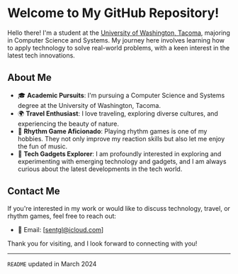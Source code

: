 # Welcome to My GitHub Repository!

Hello there! I'm a student at the [University of Washington, Tacoma](https://www.tacoma.uw.edu/), majoring in Computer Science and Systems. My journey here involves learning how to apply technology to solve real-world problems, with a keen interest in the latest tech innovations.

## About Me

- 🎓 **Academic Pursuits**: I'm pursuing a Computer Science and Systems degree at the University of Washington, Tacoma.
- 🌍 **Travel Enthusiast**: I love traveling, exploring diverse cultures, and experiencing the beauty of nature.
- 🎵 **Rhythm Game Aficionado**: Playing rhythm games is one of my hobbies. They not only improve my reaction skills but also let me enjoy the fun of music.
- 🤖 **Tech Gadgets Explorer**: I am profoundly interested in exploring and experimenting with emerging technology and gadgets, and I am always curious about the latest developments in the tech world.


## Contact Me

If you're interested in my work or would like to discuss technology, travel, or rhythm games, feel free to reach out:

- 📧 Email: [sentgl@icloud.com]

Thank you for visiting, and I look forward to connecting with you!

---

`README` updated in March 2024
